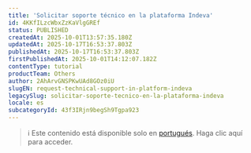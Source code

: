 ```yaml
---
title: 'Solicitar soporte técnico en la plataforma Indeva'
id: 4KKfILzcWbxZzKaVlgGREf
status: PUBLISHED
createdAt: 2025-10-01T13:57:35.180Z
updatedAt: 2025-10-17T16:53:37.803Z
publishedAt: 2025-10-17T16:53:37.803Z
firstPublishedAt: 2025-10-01T14:12:07.182Z
contentType: tutorial
productTeam: Others
author: 2AhArvGNSPKwUAd8GOz0iU
slugEN: request-technical-support-in-platform-indeva
legacySlug: solicitar-soporte-tecnico-en-la-plataforma-indeva
locale: es
subcategoryId: 43f3IRjn9begSh9Tgpa923
---
```


> ℹ️ Este contenido está disponible solo en [portugués](/pt/tutorial/solicitar-suporte-tecnico-na-plataforma-indeva--4KKfILzcWbxZzKaVlgGREf). Haga clic aquí para acceder.
